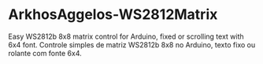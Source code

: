 # ArkhosAggelos-WS2812Matrix
Easy WS2812b 8x8 matrix control for Arduino, fixed or scrolling text with 6x4 font. Controle simples de matriz WS2812b 8x8 no Arduino, texto fixo ou rolante com fonte 6x4.
